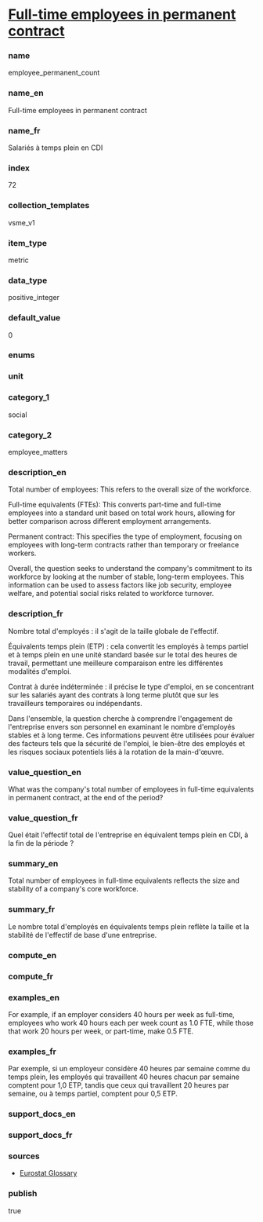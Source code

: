 
# [Full-time employees in permanent contract](#employee_permanent_count)

### name

employee_permanent_count

### name_en

Full-time employees in permanent contract

### name_fr

Salariés à temps plein en CDI

### index

72

### collection_templates

vsme_v1

### item_type

metric

### data_type

positive_integer

### default_value

0

### enums



### unit



### category_1

social

### category_2

employee_matters

### description_en

Total number of employees: This refers to the overall size of the workforce.

Full-time equivalents (FTEs): This converts part-time and full-time employees
into a standard unit based on total work hours, allowing for better comparison
across different employment arrangements.

Permanent contract: This specifies the type of employment, focusing on
employees with long-term contracts rather than temporary or freelance workers.

Overall, the question seeks to understand the company's commitment to its
workforce by looking at the number of stable, long-term employees. This
information can be used to assess factors like job security, employee welfare,
and potential social risks related to workforce turnover.

### description_fr

Nombre total d'employés : il s'agit de la taille globale de l'effectif.

Équivalents temps plein (ETP) : cela convertit les employés à temps partiel et
à temps plein en une unité standard basée sur le total des heures de travail,
permettant une meilleure comparaison entre les différentes modalités d'emploi.

Contrat à durée indéterminée : il précise le type d'emploi, en se concentrant
sur les salariés ayant des contrats à long terme plutôt que sur les travailleurs
temporaires ou indépendants.

Dans l'ensemble, la question cherche à comprendre l'engagement de l'entreprise
envers son personnel en examinant le nombre d'employés stables et à long terme.
Ces informations peuvent être utilisées pour évaluer des facteurs tels que la
sécurité de l'emploi, le bien-être des employés et les risques sociaux
potentiels liés à la rotation de la main-d'œuvre.

### value_question_en

What was the company's total number of employees in full-time equivalents in permanent contract,
at the end of the period?

### value_question_fr

Quel était l'effectif total de l'entreprise en équivalent temps plein en CDI, à la fin de la
période ?

### summary_en

Total number of employees in full-time equivalents reflects the size and stability of a company's
core workforce.

### summary_fr

Le nombre total d'employés en équivalents temps plein reflète la taille et la stabilité de
l'effectif de base d'une entreprise.

### compute_en

### compute_fr

### examples_en

For example, if an employer considers 40 hours per week as full-time, employees who work 40 hours
each per week count as 1.0 FTE, while those that work 20 hours per week, or part-time, make 0.5 FTE.

### examples_fr

Par exemple, si un employeur considère 40 heures par semaine comme du temps plein, les employés
qui travaillent 40 heures chacun par semaine comptent pour 1,0 ETP, tandis que ceux qui travaillent
20 heures par semaine, ou à temps partiel, comptent pour 0,5 ETP.

### support_docs_en



### support_docs_fr



### sources

- [Eurostat Glossary](https://ec.europa.eu/eurostat/statistics-explained/index.php?title=Glossary:Full-time_equivalent_(FTE))

### publish

true
